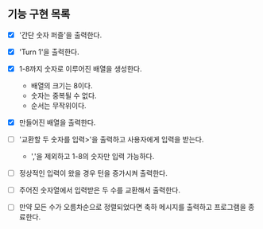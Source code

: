 ## 기능 구현 목록

- [x] '간단 숫자 퍼즐'을 출력한다.
- [x] 'Turn 1'을 출력한다.
- [x] 1-8까지 숫자로 이루어진 배열을 생성한다.
    - 배열의 크기는 8이다.
    - 숫자는 중복될 수 없다.
    - 순서는 무작위이다.
- [x] 만들어진 배열을 출력한다.
- [ ] '교환할 두 숫자를 입력>'을 출력하고 사용자에게 입력을 받는다.
    - ','을 제외하고 1-8의 숫자만 입력 가능하다.
- [ ] 정상적인 입력이 왔을 경우 턴을 증가시켜 출력한다.
- [ ] 주어진 숫자열에서 입력받은 두 수를 교환해서 출력한다.
- [ ] 만약 모든 수가 오름차순으로 정렬되었다면 축하 메시지를 출력하고 프로그램을 종료한다.

